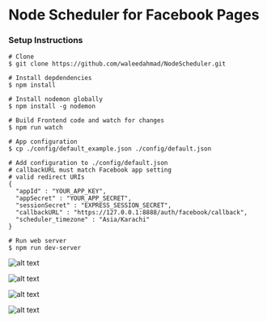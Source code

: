 # Node Scheduler for Facebook Pages

### Setup Instructions

```
# Clone
$ git clone https://github.com/waleedahmad/NodeScheduler.git

# Install depdendencies
$ npm install

# Install nodemon globally
$ npm install -g nodemon

# Build Frontend code and watch for changes
$ npm run watch

# App configuration
$ cp ./config/default_example.json ./config/default.json

# Add configuration to ./config/default.json
# callbackURL must match Facebook app setting 
# valid redirect URIs
{
  "appId" : "YOUR_APP_KEY",
  "appSecret" : "YOUR_APP_SECRET",
  "sessionSecret" : "EXPRESS_SESSION_SECRET",
  "callbackURL" : "https://127.0.0.1:8888/auth/facebook/callback",
  "scheduler_timezone" : "Asia/Karachi"
}

# Run web server
$ npm run dev-server
```

![alt text](https://i.imgur.com/kPIHYCZ.png)

![alt text](https://i.imgur.com/zeCQXFb.png)

![alt text](https://i.imgur.com/dYHuo7t.png)

![alt text](https://i.imgur.com/KcjSXQh.png)





